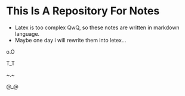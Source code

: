 # This Is A Repository For Notes

* Latex is too complex QwQ, so these notes are written in markdown language.
* Maybe one day i will rewrite them into letex...

o.O

T_T 

\~.\~ 

@_@ 
